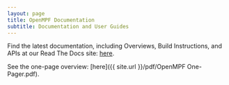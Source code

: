 ```yaml
---
layout: page
title: OpenMPF Documentation
subtitle: Documentation and User Guides
---
```


Find the latest documentation, including Overviews, Build Instructions, and APIs at our Read The Docs site: [here](https://openmpf.github.io/docs/site/).

See the one-page overview: [here]({{ site.url }}/pdf/OpenMPF One-Pager.pdf).
